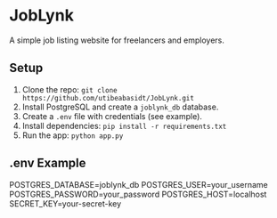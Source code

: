 # JobLynk
A simple job listing website for freelancers and employers.

## Setup
1. Clone the repo: `git clone https://github.com/utibeabasidt/JobLynk.git`
2. Install PostgreSQL and create a `joblynk_db` database.
3. Create a `.env` file with credentials (see example).
4. Install dependencies: `pip install -r requirements.txt`
5. Run the app: `python app.py`

## .env Example
POSTGRES_DATABASE=joblynk_db
POSTGRES_USER=your_username
POSTGRES_PASSWORD=your_password
POSTGRES_HOST=localhost
SECRET_KEY=your-secret-key